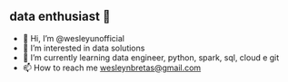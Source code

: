 ## data enthusiast 🎲

- 👋 Hi, I’m @wesleyunofficial
- 👀 I’m interested in data solutions
- 🌱 I’m currently learning data engineer, python, spark, sql, cloud e git
- 📫 How to reach me wesleynbretas@gmail.com

<!---
wesbretas-raizen/wesbretas-raizen is a ✨ special ✨ repository because its `README.md` (this file) appears on your GitHub profile.
You can click the Preview link to take a look at your changes.
--->
